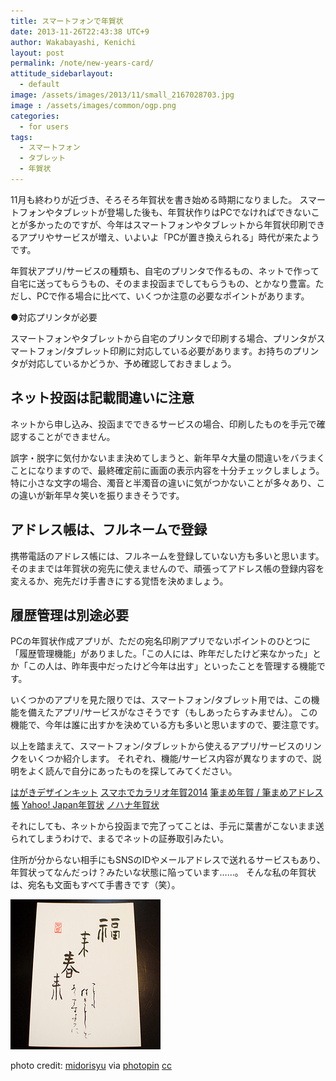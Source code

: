 ```yaml
---
title: スマートフォンで年賀状
date: 2013-11-26T22:43:38 UTC+9
author: Wakabayashi, Kenichi
layout: post
permalink: /note/new-years-card/
attitude_sidebarlayout:
  - default
image: /assets/images/2013/11/small_2167028703.jpg
image : /assets/images/common/ogp.png
categories:
  - for users
tags:
  - スマートフォン
  - タブレット
  - 年賀状
---
```

11月も終わりが近づき、そろそろ年賀状を書き始める時期になりました。
スマートフォンやタブレットが登場した後も、年賀状作りはPCでなければできないことが多かったのですが、今年はスマートフォンやタブレットから年賀状印刷できるアプリやサービスが増え、いよいよ「PCが置き換えられる」時代が来たようです。

年賀状アプリ/サービスの種類も、自宅のプリンタで作るもの、ネットで作って自宅に送ってもらうもの、そのまま投函までしてもらうもの、とかなり豊富。ただし、PCで作る場合に比べて、いくつか注意の必要なポイントがあります。

●対応プリンタが必要

スマートフォンやタブレットから自宅のプリンタで印刷する場合、プリンタがスマートフォン/タブレット印刷に対応している必要があります。お持ちのプリンタが対応しているかどうか、予め確認しておきましょう。

## ネット投函は記載間違いに注意

ネットから申し込み、投函までできるサービスの場合、印刷したものを手元で確認することができません。

誤字・脱字に気付かないまま決めてしまうと、新年早々大量の間違いをバラまくことになりますので、最終確定前に画面の表示内容を十分チェックしましょう。
特に小さな文字の場合、濁音と半濁音の違いに気がつかないことが多々あり、この違いが新年早々笑いを振りまきそうです。

## アドレス帳は、フルネームで登録

携帯電話のアドレス帳には、フルネームを登録していない方も多いと思います。
そのままでは年賀状の宛先に使えませんので、頑張ってアドレス帳の登録内容を変えるか、宛先だけ手書きにする覚悟を決めましょう。

## 履歴管理は別途必要

PCの年賀状作成アプリが、ただの宛名印刷アプリでないポイントのひとつに「履歴管理機能」がありました。「この人には、昨年だしたけど来なかった」とか「この人は、昨年喪中だったけど今年は出す」といったことを管理する機能です。

いくつかのアプリを見た限りでは、スマートフォン/タブレット用では、この機能を備えたアプリ/サービスがなさそうです（もしあったらすみません）。
この機能で、今年は誰に出すかを決めている方も多いと思いますので、要注意です。

以上を踏まえて、スマートフォン/タブレットから使えるアプリ/サービスのリンクをいくつか紹介します。
それぞれ、機能/サービス内容が異なりますので、説明をよく読んで自分にあったものを探してみてください。

[はがきデザインキット](http://yubin-nenga.jp/design_kit/)
[スマホでカラリオ年賀2014](http://www.epson.jp/osirase/2013/131101_3.htm)
[筆まめ年賀 / 筆まめアドレス帳](http://fudemame.net/products/app/)
[Yahoo! Japan年賀状](https://yahoo-nenga.jp)
[ノハナ年賀状](http://nenga.nohana.jp/)

それにしても、ネットから投函まで完了ってことは、手元に葉書がこないまま送られてしまうわけで、まるでネットの証券取引みたい。

住所が分からない相手にもSNSのIDやメールアドレスで送れるサービスもあり、年賀状ってなんだっけ？みたいな状態に陥っています……。
そんな私の年賀状は、宛名も文面もすべて手書きです（笑）。

![年賀状](/assets/images/2013/11/small_2167028703.jpg)

photo credit: [midorisyu](http://www.flickr.com/photos/midorisyu/2167028703/) via [photopin](http://photopin.com) [cc](http://creativecommons.org/licenses/by/2.0/)
